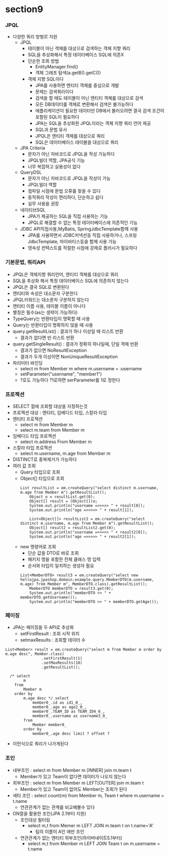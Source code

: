# section9

### JPQL
- 다양한 쿼리 방벙르 지원
    - JPQL
        - 테이블이 아닌 객체를 대상으로 검색하는 객체 지향 쿼리
        - SQL을 추상화해서 특정 데이터베이스 SQL에 의존X
        - 단순한 조회 방법
            - EntityManager.find()
            - 객체 그래프 탐색(a.getB().getC())
        - 객체 지향 SQL이다
            - JPA를 사용하면 엔티티 객체를 중심으로 개발
            - 문제는 검색쿼리이다
            - 검색을 할 때도 테이블이 아닌 엔티티 객체를 대상으로 검색
            - 모든 DB데이터를 객체로 변환해서 검색은 불가능하다
            - 애플리케이션이 필요한 데이터만 DB에서 불러오려면 결국 검색 조건이 포함된 SQL이 필요하다
            - JPA는 SQL을 추상화한 JPQL이라는 객체 지향 쿼리 언어 제공
            - SQL과 문법 유사
            - JPQL은 엔티티 객체를 대상으로 쿼리
            - SQL은 데이터베이스 테이블을 대상으로 쿼리
    - JPA Criteria
        - 문자가 아닌 자바코드로 JPQL을 작성 가능하다
        - JPQL빌더 역할, JPA공식 기능
        - 너무 복잡하고 실용성이 없다
    - QueryDSL
        - 문자가 아닌 자바코드로 JPQL을 작성이 가능
        - JPQL빌더 역할
        - 컴파일 시점에 문법 오류를 찾을 수 있다
        - 동적쿼리 작성이 편리하다, 단순하고 쉽다
        - 실무 사용을 권장
    - 네이티브SQL
        - JPA가 제공하는 SQL을 직접 사용하는 기능
        - JPQL로 해결할 수 없는 특정 테이터베이스에 의존적인 기능
    - JDBC API직접사용,MyBatis, SpringJdbcTemplate함께 사용
        - JPA를 사용하면서 JDBC커넥션응 직접 사용하거나, 스프링 JdbcTemplate, 마이바티스등을 함께 사용 가능
        - 영속성 컨텍스트를 적절한 시점에 강제로 플러시가 필요하다

### 기본문법, 쿼리API
- JPQL은 객체지향 쿼리언어, 엔티티 객체를 대상으로 쿼리
- SQL을 추상화 해서 특정 데이터베이스 SQL에 의존하지 않는다
- JPQL은 결국 SQL로 변환된다
- 엔티티와 속성은 대소문자 구분한다
- JPQL키워드는 대소문자 구분하지 않는다
- 엔티티 이름 사용, 테이블 이름이 아니다
- 별칭은 필수(as는 생략이 가능하다)
- TypeQuery는 반환타입이 명확할 때 사용
- Query는 반환타입이 명확하지 않을 때 사용
- query.getResultList() : 결과가 하나 이상일 때 리스트 반환
    - 결과가 없다면 빈 리스트 반환
- query.getSingleResult() : 결과가 정확히 하나일때, 단일 객체 반환
    - 결과가 없으면 NoResultException
    - 결과가 두개 이상이면 NonUniqueResultException
- 파리미터 바인딩
    - select m from Member m where m.username = :username
    - setParameter("username", "member1")
    - ?로도 가능하다 ?1로하면 serParameter를 1로 정한다

### 프로젝션
- SELECT 절에 조회할 대상을 지정하는것
- 프로젝션 대상 : 엔티티, 임베디드 타입, 스칼라 타입
- 엔티티 프로젝션
    - select m from Member m
    - select m.team from Member m
- 임베디드 타입 프로젝션
    - select m.address From Member m
- 스칼라 타입 프로젝션
    - select m.username, m.age from Member m
- DISTINCT로 중복제거가 가능하다
- 여러 값 조회
    - Query 타입으로 조회
    - Object[] 타입으로 조회
        ```
        List resultList = em.createQuery("select distinct m.username, m.age from Member m").getResultList();
            Object o = resultList.get(0);
            Object[] result = (Object[])o;
            System.out.println("username =>>>>> " + result[0]);
            System.out.println("age =>>>>> " + result[1]);

            List<Object[]> resultList2 = em.createQuery("select distinct m.username, m.age from Member m").getResultList();
            Object[] result2 = resultList2.get(0);
            System.out.println("username =>>>>> " + result2[0]);
            System.out.println("age =>>>>> " + result2[1]);
        ```
    - new 명령어로 조회
        - 단순 값을 DTO로 바로 조회
        - 패키지 명을 포함한 전체 클래스 명 입력
        - 순서와 타입이 일치하는 생성자 필요
        ```
        List<MemberDTO> result3 = em.createQuery("select new hellojpa.jpashop.domain.example.query.MemberDTO(m.username, m.age) from Member m", MemberDTO.class).getResultList();
            MemberDTO memberDTO = result3.get(0);
            System.out.println("memberDTO >> " + memberDTO.getUsername());
            System.out.println("memberDTO >> " + memberDTO.getAge());
        ```

### 페이징
- JPA는 페이징을 두 API로 추상화
    - setFirstResult : 조회 시작 위치
    - setmaxResults : 조회할 데이터 수

```
List<Member> result = em.createQuery("select m from Member m order by m.age desc", Member.class)
                .setFirstResult(1)
                .setMaxResults(10)
                .getResultList();
```
```
  /* select
        m 
    from
        Member m 
    order by
        m.age desc */ select
            member0_.id as id1_0_,
            member0_.age as age2_0_,
            member0_.TEAM_ID as TEAM_ID4_0_,
            member0_.username as username3_0_ 
        from
            Member member0_ 
        order by
            member0_.age desc limit ? offset ?
```
- 이런식으로 쿼리가 나가게된다

### 조인
- 내부조인 : select m from Member m [INNER] join m.team t
    - Member가 있고 Team이 없다면 데이터가 나오지 않는다
- 외부조인 : select m from Member m LEFT[OUTER] join m.team t
    - Member가 있고 Team이 없어도 Member는 조회가 된다
- 세타 조인 : select count(m) from Member m, Team t where m.username = t.name
    - 연관관계가 없는 관계를 비교해볼수 있다
- ON절을 활용한 조인(JPA 2.1부터 지원)
    - 조인대상 필터링
        - select m,t from Memer m LEFT JOIN m.team t on t.name='A'
            - 팀의 이름이 A인 애만 조인
    - 연관관계가 없는 엔티티 외부조인(하이버네이트5.1부터)
        - select m,t from Member m LEFT JOIN Team t on m.username = t.name 